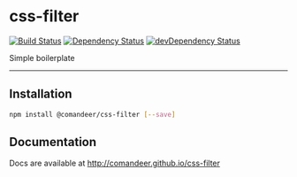 # css-filter

[![Build Status](https://travis-ci.org/Comandeer/css-filter.svg?branch=master)](https://travis-ci.org/Comandeer/css-filter) [![Dependency Status](https://david-dm.org/Comandeer/css-filter.svg)](https://david-dm.org/Comandeer/css-filter) [![devDependency Status](https://david-dm.org/Comandeer/css-filter/dev-status.svg)](https://david-dm.org/Comandeer/css-filter#info=devDependencies)

Simple boilerplate

---

## Installation

```bash
npm install @comandeer/css-filter [--save]
```

## Documentation

Docs are available at http://comandeer.github.io/css-filter
